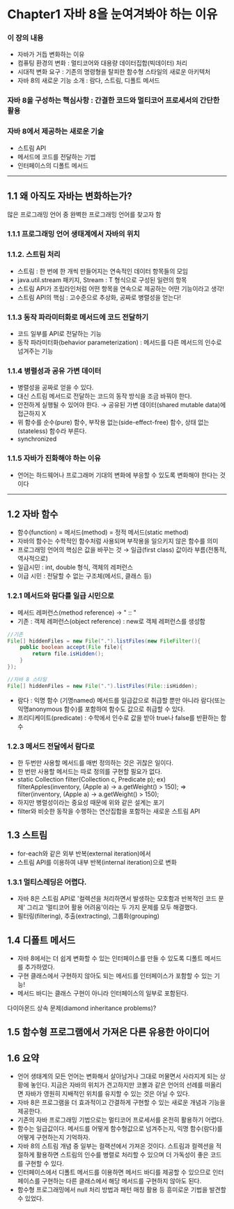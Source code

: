 # Chapter1 자바 8을 눈여겨봐야 하는 이유

### 이 장의 내용

- 자바가 거듭 변화하는 이유
- 컴퓨팅 환경의 변화 : 멀티코어와 대용량 데이터집합(빅데이터) 처리
- 시대적 변화 요구 : 기존의 명령형을 탈피한 함수형 스타일의 새로운 아키텍처
- 자바 8의 새로운 기능 소개 : 람다, 스트림, 디폴트 메서드

### 자바 8을 구성하는 핵심사항 : 간결한 코드와 멀티코어 프로세서의 간단한 활용

### 자바 8에서 제공하는 새로운 기술

- 스트림 API
- 메서드에 코드를 전달하는 기법
- 인터페이스의 디폴트 메서드

---

## 1.1 왜 아직도 자바는 변화하는가?

많은 프로그래밍 언어 중 완벽한 프로그래밍 언어를 찾고자 함

### 1.1.1 프로그래밍 언어 생태계에서 자바의 위치

### 1.1.2. 스트림 처리

- 스트림 : 한 번에 한 개씩 만들어지는 연속적인 데이터 항목들의 모임
- java.util.stream 패키지, Stream<T> : T 형식으로 구성된 일련의 항목
- 스트림 API가 조립라인처럼 어떤 항목을 연속으로 제공하는 어떤 기능이라고 생각!
- 스트림 API의 핵심 : 고수준으로 추상화, 공짜로 병렬성을 얻는다!

### 1.1.3 동작 파라미터화로 메서드에 코드 전달하기

- 코드 일부를 API로 전달하는 기능
- 동작 파라미터화(behavior parameterization) : 메서드를 다른 메서드의 인수로 넘겨주는 기능

### 1.1.4 병렬성과 공유 가변 데이터

- 병렬성을 공짜로 얻을 수 있다.
- 대신 스트림 메서드로 전달하는 코드의 동작 방식을 조금 바꿔야 한다.
- 안전하게 실행될 수 있어야 한다. → 공유된 가변 데이터(shared mutable data)에 접근하지 X
- 위 함수를 순수(pure) 함수, 부작용 없는(side-effect-free) 함수, 상태 없는(stateless) 함수라 부른다.
- synchronized

### 1.1.5 자바가 진화해야 하는 이유

- 언어는 하드웨어나 프로그래머 기대의 변화에 부응할 수 있도록 변화해야 한다는 것이다

---

## 1.2 자바 함수

- 함수(function) = 메서드(method) = 정적 메서드(static method)
- 자바의 함수는 수학적인 함수처럼 사용되며 부작용을 일으키지 않은 함수를 의미
- 프로그래밍 언어의 핵심은 값을 바꾸는 것 → 일급(first class) 값이라 부름(전통적, 역사적으로)
- 일급시민 : int, double 형식, 객체의 레퍼런스
- 이급 시민 : 전달할 수 없는 구조체(메서드, 클래스 등)

### 1.2.1 메서드와 람다를 일급 시민으로

- 메서드 레퍼런스(method reference) → " :: "
- 기존 : 객체 레퍼런스(object reference) : new로 객체 레퍼런스를 생성함

```java
//기존
File[] hiddenFiles = new File(".").listFiles(new FileFilter(){
	public boolean accept(File file){
		return file.isHidden();
	}
});

//자바 8 스타일
File[] hiddenFiles = new File(".").listFiles(File::isHidden);
```

- 람다 : 익명 함수
(기명named) 메서드를 일급값으로 취급할 뿐만 아니라 람다(또는 익명anonymous 함수)를 포함하여 함수도 값으로 취급할 수 있다.
- 프리디케이트(predicate) : 수학에서 인수로 값을 받아 true나 false를 반환하는 함수

### 1.2.3 메서드 전달에서 람다로

- 한 두번만 사용할 메서드를 매번 정의하는 것은 귀찮은 일이다.
- 한 번만 사용할 메서드는 따로 정의를 구현할 필요가 없다.
- static <T> Collection<T> filter(Collection<T> c, Predicate<T> p);
 ex) filterApples(inventory, (Apple a) → a.getWeight() > 150);
⇒ filter(inventory, (Apple a) → a.getWeight() > 150);
- 하지만 병렬성이라는 중요성 때문에 위와 같은 설계는 포기
- filter와 비슷한 동작을 수행하는 연산집합을 포함하는 새로운 스트림 API

## 1.3 스트림

- for-each와 같은 외부 반복(external iteration)에서
- 스트림 API를 이용하여 내부 반복(internal iteration)으로 변화

### 1.3.1 멀티스레딩은 어렵다.

- 자바 8은 스트림 API로 '컬렉션을 처리하면서 발생하는 모호함과 반복적인 코드 문제' 그리고 '멀티코어 활용 어려움'이라는 두 가지 문제를 모두 해결했다.
- 필터링(filtering), 추출(extracting), 그룹화(grouping)

## 1.4 디폴트 메서드

- 자바 8에서는 더 쉽게 변화할 수 있는 인터페이스를 만들 수 있도록 디폴트 메서드를 추가하였다.
- 구현 클래스에서 구현하지 않아도 되는 메서드를 인터페이스가 포함할 수 있는 기능!
- 메서드 바디는 클래스 구현이 아니라 인터페이스의 일부로 포함된다.

다이아몬드 상속 문제(diamond inheritance problems)?

## 1.5 함수형 프로그램에서 가져온 다른 유용한 아이디어

## 1.6 요약

- 언어 생태계의 모든 언어는 변화해서 살아남거나 그대로 머물면서 사라지게 되는 상황에 놓인다. 지금은 자바의 위치가 견고하지만 코볼과 같은 언어의 선례를 떠올리면 자바가 영원히 지배적인 위치를 유지할 수 있는 것은 아닐 수 있다.
- 자바 8은 프로그램을 더 효과적이고 간결하게 구현할 수 있는 새로운 개념과 기능을 제공한다.
- 기존의 자바 프로그래밍 기법으로는 멀티코어 프로세서를 온전히 활용하기 어렵다.
- 함수는 일급값이다. 메서드를 어떻게 함수형값으로 넘겨주는지, 익명 함수(람다)를 어떻게 구현하는지 기억하자.
- 자바 8의 스트림 개념 중 일부는 컬랙션에서 가져온 것이다. 스트림과 컬렉션을 적절하게 활용하면 스트림의 인수를 병렬로 처리할 수 있으며 더 가독성이 좋은 코드를 구현할 수 있다.
- 인터페이스에서 디폴트 메서드를 이용하면 메서드 바디를 제공할 수 있으므로 인터페이스를 구현하는 다른 클래스에서 해당 메서드를 구현하지 않아도 된다.
- 함수형 프로그래밍에서 null 처리 방법과 패턴 매칭 활용 등 흥미로운 기법을 발견할 수 있었다.